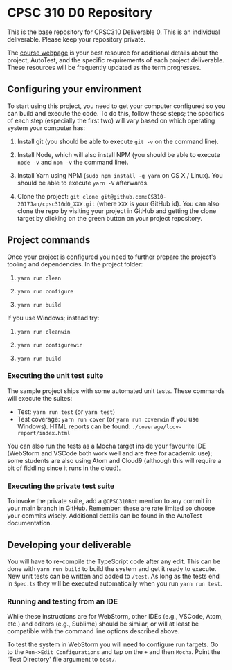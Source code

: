 # CPSC 310 D0 Repository

This is the base repository for CPSC310 Deliverable 0. This is an individual deliverable. Please keep your repository private.

The [course webpage](https://github.com/ubccpsc/310/tree/2017jan) is your best resource for additional details about the project, AutoTest, and the specific requirements of each project deliverable. These resources will be frequently updated as the term progresses.

## Configuring your environment

To start using this project, you need to get your computer configured so you can build and execute the code. To do this, follow these steps; the specifics of each step (especially the first two) will vary based on which operating system your computer has:

1. Install git (you should be able to execute ```git -v``` on the command line).

1. Install Node, which will also install NPM (you should be able to execute ```node -v``` and ```npm -v``` the command line).

1. Install Yarn using NPM (```sudo npm install -g yarn``` on OS X / Linux). You should be able to execute ```yarn -V``` afterwards.

1. Clone the project: ```git clone git@github.com:CS310-2017Jan/cpsc310d0_XXX.git``` (where ```XXX``` is your GitHub id). You can also clone the repo by visiting your project in GitHub and getting the clone target by clicking on the green button on your project repository.

## Project commands

Once your project is configured you need to further prepare the project's tooling and dependencies. In the project folder:

1. ```yarn run clean```

1. ```yarn run configure```

1. ```yarn run build```

If you use Windows; instead try:

1. ```yarn run cleanwin```

1. ```yarn run configurewin```

1. ```yarn run build```

### Executing the unit test suite

The sample project ships with some automated unit tests. These commands will execute the suites:
 
* Test: ```yarn run test``` (or ```yarn test```)
* Test coverage: ```yarn run cover``` (or ```yarn run coverwin``` if you use Windows). HTML reports can be found: ```./coverage/lcov-report/index.html```

You can also run the tests as a Mocha target inside your favourite IDE (WebStorm and VSCode both work well and are free for academic use); some students are also using Atom and Cloud9 (although this will require a bit of fiddling since it runs in the cloud).

### Executing the private test suite

To invoke the private suite, add a ```@CPSC310Bot``` mention to any commit in your main branch in GitHub. Remember: these are rate limited so choose your commits wisely. Additional details can be found in the AutoTest documentation.

## Developing your deliverable

You will have to re-compile the TypeScript code after any edit. This can be done with ```yarn run build``` to build the system and get it ready to execute. New unit tests can be written and added to ```/test```. As long as the tests end in ```Spec.ts``` they will be executed automatically when you run ```yarn run test```.

### Running and testing from an IDE

While these instructions are for WebStorm, other IDEs (e.g., VSCode, Atom, etc.) and editors (e.g., Sublime) should be similar, or will at least be compatible with the command line options described above.

To test the system in WebStorm you will need to configure run targets. Go to the ```Run->Edit Configurations``` and tap on the ```+``` and then ```Mocha```. Point the 'Test Directory' file argument to ```test/```.


